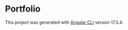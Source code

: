 # Portfolio

This project was generated with [Angular CLI](https://github.com/angular/angular-cli) version 17.3.4.
